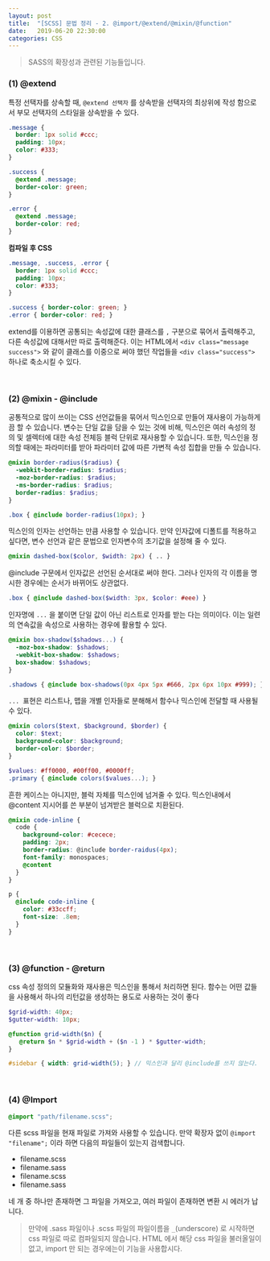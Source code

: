 ```yaml
---
layout: post
title:  "[SCSS] 문법 정리 - 2. @import/@extend/@mixin/@function"
date:   2019-06-20 22:30:00
categories: CSS
---
```


> SASS의 확장성과 관련된 기능들입니다.


### (1) @extend

특정 선택자를 상속할 때, `@extend 선택자` 를 상속받을 선택자의 최상위에 작성 함으로서 부모 선택자의 스타일을 상속받을 수 있다.

```scss
.message {
  border: 1px solid #ccc;
  padding: 10px;
  color: #333;
}

.success {
  @extend .message;
  border-color: green;
}

.error {
  @extend .message;
  border-color: red;
}
```

**컴파일 후 CSS**

```css
.message, .success, .error {
  border: 1px solid #ccc;
  padding: 10px;
  color: #333;
}

.success { border-color: green; }
.error { border-color: red; }
```

extend를 이용하면 공통되는 속성값에 대한 클래스를 `,` 구분으로 묶어서 출력해주고, 다른 속성값에 대해서만  따로 출력해준다. 이는 HTML에서 `<div class="message success">` 와 같이 클래스를 이중으로 써야 했던 작업들을 `<div class="success">` 하나로 축소시킬 수 있다.

<br>

### (2) @mixin - @include

공통적으로 많이 쓰이는 CSS 선언값들을 묶어서 믹스인으로 만들어 재사용이 가능하게끔 할 수 있습니다. 변수는 단일 값을 담을 수 있는 것에 비해, 믹스인은 여러 속성의 정의 및 셀렉터에 대한 속성 전체등 블럭 단위로 재사용할 수 있습니다. 또한, 믹스인을 정의할 때에는 파라미터를 받아 파라미터 값에 따른 가변적 속성 집합을 만들 수 있습니다. 

```scss
@mixin border-radius($radius) {
  -webkit-border-radius: $radius;
  -moz-border-radius: $radius;
  -ms-border-radius: $radius;
  border-radius: $radius;
}

.box { @include border-radius(10px); }
```

믹스인의 인자는 선언하는 만큼 사용할 수 있습니다. 만약 인자값에 디폴트를 적용하고 싶다면, 변수 선언과 같은 문법으로 인자변수의 초기값을 설정해 줄 수 있다.

```scss
@mixin dashed-box($color, $width: 2px) { .. }
```

@include 구문에서 인자값은 선언된 순서대로 써야 한다. 그러나 인자의 각 이름을 명시한 경우에는 순서가 바뀌어도 상관없다.

```scss
.box { @include dashed-box($width: 3px, $color: #eee) }
```

인자명에 `...` 을 붙이면 단일 값이 아닌 리스트로 인자를 받는 다는 의미이다. 이는 일련의 연속값을 속성으로 사용하는 경우에 활용할 수 있다.

```scss
@mixin box-shadow($shadows...) {
  -moz-box-shadow: $shadows;
  -webkit-box-shadow: $shadows;
  box-shadow: $shadows;
}

.shadows { @include box-shadows(0px 4px 5px #666, 2px 6px 10px #999); }
```

`... `표현은 리스트나, 맵을 개별 인자들로 분해해서 함수나 믹스인에 전달할 때 사용될 수 있다.

```scss
@mixin colors($text, $background, $border) {
  color: $text;
  background-color: $background;
  border-color: $border;
}

$values: #ff0000, #00ff00, #0000ff;
.primary { @include colors($values...); }
```

흔한 케이스는 아니지만, 블럭 자체를 믹스인에 넘겨줄 수 있다.  믹스인내에서 @content 지시어를 쓴 부분이 넘겨받은 블럭으로 치환된다.

```scss
@mixin code-inline {
  code {
    background-color: #cecece;
    padding: 2px;
    border-radius: @include border-raidus(4px);
    font-family: monospaces;
    @content
  }
}

p {
  @include code-inline {
    color: #33ccff;
    font-size: .8em;
  }
}
```

<br>

### (3) @function - @return

css 속성 정의의 모듈화와 재사용은 믹스인을 통해서 처리하면 된다. 함수는 어떤 값들을 사용해서 하나의 리턴값을 생성하는 용도로 사용하는 것이 좋다

```scss
$grid-width: 40px; 
$gutter-width: 10px; 

@function grid-width($n) {
   @return $n * $grid-width + ($n -1 ) * $gutter-width; 
} 

#sidebar { width: grid-width(5); } // 믹스인과 달리 @include를 쓰지 않는다.
```

<br>

### (4) @Import 

```scss
@import "path/filename.scss";
```

다른 scss 파일을 현재 파일로 가져와 사용할 수 있습니다. 만약 확장자 없이 `@import "filename";` 이라 하면 다음의 파일들이 있는지 검색합니다.

- filename.scss
- filename.sass
- filename.scss
- filename.sass

네 개 중 하나만 존재하면 그 파일을 가져오고, 여러 파일이 존재하면 변환 시 에러가 납니다.

> 만약에 .sass 파일이나 .scss 파일의 파일이름을  `_`(underscore) 로 시작하면 css 파일로 따로 컴파일되지 않습니다. HTML 에서 해당 css 파일을 불러올일이 없고, import 만 되는 경우에는이 기능을 사용합시다.
